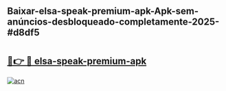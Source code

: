## Baixar-elsa-speak-premium-apk-Apk-sem-anúncios-desbloqueado-completamente-2025-#d8df5

# <h2><a href="https://ainizakaria.my?title=elsa-speak-premium-apk&ref=20M">🔗👉 🔴 elsa-speak-premium-apk</a></h2>

[![acn](https://github.com/user-attachments/assets/0f9c940e-d8b0-45ae-aac7-cd30a18b3e1c)](https://ainizakaria.my?title=elsa-speak-premium-apk&ref=20M)

